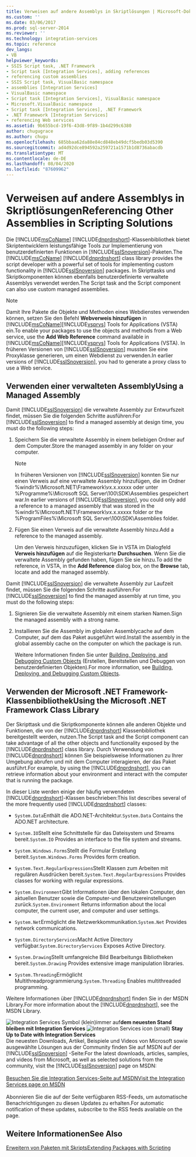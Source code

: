 ```yaml
---
title: Verweisen auf andere Assemblys in Skriptlösungen | Microsoft-Dokumentation
ms.custom: ''
ms.date: 03/06/2017
ms.prod: sql-server-2014
ms.reviewer: ''
ms.technology: integration-services
ms.topic: reference
dev_langs:
- VB
helpviewer_keywords:
- SSIS Script task, .NET Framework
- Script task [Integration Services], adding references
- referencing custom assemblies
- SSIS Script task, VisualBasic namespace
- assemblies [Integration Services]
- VisualBasic namespace
- Script task [Integration Services], VisualBasic namespace
- Microsoft.VisualBasic namespace
- Script task [Integration Services], .NET Framework
- .NET Framework [Integration Services]
- referencing Web services
ms.assetid: 9b655bcd-19f6-43d8-9f89-1b4d299c6380
author: chugugrace
ms.author: chugu
ms.openlocfilehash: 685bbaa62da88e84cd848eb49dcf5bedb03d5390
ms.sourcegitcommit: ad4d92dce894592a259721a1571b1d8736abacdb
ms.translationtype: MT
ms.contentlocale: de-DE
ms.lasthandoff: 08/04/2020
ms.locfileid: "87609962"
---
```

# <a name="referencing-other-assemblies-in-scripting-solutions"></a><span data-ttu-id="e7093-102">Verweisen auf andere Assemblys in Skriptlösungen</span><span class="sxs-lookup"><span data-stu-id="e7093-102">Referencing Other Assemblies in Scripting Solutions</span></span>
  <span data-ttu-id="e7093-103">Die [!INCLUDE[msCoName](../../includes/msconame-md.md)] [!INCLUDE[dnprdnshort](../../includes/dnprdnshort-md.md)]-Klassenbibliothek bietet Skriptentwicklern leistungsfähige Tools zur Implementierung von benutzerdefinierten Funktionen in [!INCLUDE[ssISnoversion](../../includes/ssisnoversion-md.md)]-Paketen.</span><span class="sxs-lookup"><span data-stu-id="e7093-103">The [!INCLUDE[msCoName](../../includes/msconame-md.md)] [!INCLUDE[dnprdnshort](../../includes/dnprdnshort-md.md)] class library provides the script developer with a powerful set of tools for implementing custom functionality in [!INCLUDE[ssISnoversion](../../includes/ssisnoversion-md.md)] packages.</span></span> <span data-ttu-id="e7093-104">In Skripttasks und Skriptkomponenten können ebenfalls benutzerdefinierte verwaltete Assemblys verwendet werden.</span><span class="sxs-lookup"><span data-stu-id="e7093-104">The Script task and the Script component can also use custom managed assemblies.</span></span>

> [!NOTE]
>  <span data-ttu-id="e7093-105">Damit Ihre Pakete die Objekte und Methoden eines Webdienstes verwenden können, setzen Sie den Befehl **Webverweis hinzufügen** in [!INCLUDE[msCoName](../../includes/msconame-md.md)][!INCLUDE[vsprvs](../../includes/vsprvs-md.md)] Tools for Applications (VSTA) ein.</span><span class="sxs-lookup"><span data-stu-id="e7093-105">To enable your packages to use the objects and methods from a Web service, use the **Add Web Reference** command available in [!INCLUDE[msCoName](../../includes/msconame-md.md)][!INCLUDE[vsprvs](../../includes/vsprvs-md.md)] Tools for Applications (VSTA).</span></span> <span data-ttu-id="e7093-106">In früheren Versionen von [!INCLUDE[ssISnoversion](../../includes/ssisnoversion-md.md)] mussten Sie eine Proxyklasse generieren, um einen Webdienst zu verwenden.</span><span class="sxs-lookup"><span data-stu-id="e7093-106">In earlier versions of [!INCLUDE[ssISnoversion](../../includes/ssisnoversion-md.md)], you had to generate a proxy class to use a Web service.</span></span>

## <a name="using-a-managed-assembly"></a><span data-ttu-id="e7093-107">Verwenden einer verwalteten Assembly</span><span class="sxs-lookup"><span data-stu-id="e7093-107">Using a Managed Assembly</span></span>
 <span data-ttu-id="e7093-108">Damit [!INCLUDE[ssISnoversion](../../includes/ssisnoversion-md.md)] die verwaltete Assembly zur Entwurfszeit findet, müssen Sie die folgenden Schritte ausführen:</span><span class="sxs-lookup"><span data-stu-id="e7093-108">For [!INCLUDE[ssISnoversion](../../includes/ssisnoversion-md.md)] to find a managed assembly at design time, you must do the following steps:</span></span>

1.  <span data-ttu-id="e7093-109">Speichern Sie die verwaltete Assembly in einem beliebigen Ordner auf dem Computer.</span><span class="sxs-lookup"><span data-stu-id="e7093-109">Store the managed assembly in any folder on your computer.</span></span>

    > [!NOTE]
    >  <span data-ttu-id="e7093-110">In früheren Versionen von [!INCLUDE[ssISnoversion](../../includes/ssisnoversion-md.md)] konnten Sie nur einen Verweis auf eine verwaltete Assembly hinzufügen, die im Ordner %windir%\Microsoft.NET\Framework\vx.x.xxxxx oder unter %Programme%\Microsoft SQL Server\100\SDK\Assemblies gespeichert war.</span><span class="sxs-lookup"><span data-stu-id="e7093-110">In earlier versions of [!INCLUDE[ssISnoversion](../../includes/ssisnoversion-md.md)], you could only add a reference to a managed assembly that was stored in the %windir%\Microsoft.NET\Framework\vx.x.xxxxx folder or the %ProgramFiles%\Microsoft SQL Server\100\SDK\Assemblies folder.</span></span>

2.  <span data-ttu-id="e7093-111">Fügen Sie einen Verweis auf die verwaltete Assembly hinzu.</span><span class="sxs-lookup"><span data-stu-id="e7093-111">Add a reference to the managed assembly.</span></span>

     <span data-ttu-id="e7093-112">Um den Verweis hinzuzufügen, klicken Sie in VSTA im Dialogfeld **Verweis hinzufügen** auf die Registerkarte **Durchsuchen**. Wenn Sie die verwaltete Assembly gefunden haben, fügen Sie sie hinzu.</span><span class="sxs-lookup"><span data-stu-id="e7093-112">To add the reference, in VSTA, in the **Add Reference** dialog box, on the **Browse** tab, locate and add the managed assembly.</span></span>

 <span data-ttu-id="e7093-113">Damit [!INCLUDE[ssISnoversion](../../includes/ssisnoversion-md.md)] die verwaltete Assembly zur Laufzeit findet, müssen Sie die folgenden Schritte ausführen:</span><span class="sxs-lookup"><span data-stu-id="e7093-113">For [!INCLUDE[ssISnoversion](../../includes/ssisnoversion-md.md)] to find the managed assembly at run time, you must do the following steps:</span></span>

1.  <span data-ttu-id="e7093-114">Signieren Sie die verwaltete Assembly mit einem starken Namen.</span><span class="sxs-lookup"><span data-stu-id="e7093-114">Sign the managed assembly with a strong name.</span></span>

2.  <span data-ttu-id="e7093-115">Installieren Sie die Assembly im globalen Assemblycache auf dem Computer, auf dem das Paket ausgeführt wird.</span><span class="sxs-lookup"><span data-stu-id="e7093-115">Install the assembly in the global assembly cache on the computer on which the package is run.</span></span>

     <span data-ttu-id="e7093-116">Weitere Informationen finden Sie unter [Building, Deploying, and Debugging Custom Objects](../extending-packages-custom-objects/building-deploying-and-debugging-custom-objects.md) (Erstellen, Bereitstellen und Debuggen von benutzerdefinierten Objekten).</span><span class="sxs-lookup"><span data-stu-id="e7093-116">For more information, see [Building, Deploying, and Debugging Custom Objects](../extending-packages-custom-objects/building-deploying-and-debugging-custom-objects.md).</span></span>

## <a name="using-the-microsoft-net-framework-class-library"></a><span data-ttu-id="e7093-117">Verwenden der Microsoft .NET Framework-Klassenbibliothek</span><span class="sxs-lookup"><span data-stu-id="e7093-117">Using the Microsoft .NET Framework Class Library</span></span>
 <span data-ttu-id="e7093-118">Der Skripttask und die Skriptkomponente können alle anderen Objekte und Funktionen, die von der [!INCLUDE[dnprdnshort](../../includes/dnprdnshort-md.md)] Klassenbibliothek bereitgestellt werden, nutzen.</span><span class="sxs-lookup"><span data-stu-id="e7093-118">The Script task and the Script component can take advantage of all the other objects and functionality exposed by the [!INCLUDE[dnprdnshort](../../includes/dnprdnshort-md.md)] class library.</span></span> <span data-ttu-id="e7093-119">Durch Verwendung von [!INCLUDE[dnprdnshort](../../includes/dnprdnshort-md.md)] können Sie beispielsweise Informationen zu Ihrer Umgebung abrufen und mit dem Computer interagieren, der das Paket ausführt.</span><span class="sxs-lookup"><span data-stu-id="e7093-119">For example, by using the [!INCLUDE[dnprdnshort](../../includes/dnprdnshort-md.md)], you can retrieve information about your environment and interact with the computer that is running the package.</span></span>

 <span data-ttu-id="e7093-120">In dieser Liste werden einige der häufig verwendeten [!INCLUDE[dnprdnshort](../../includes/dnprdnshort-md.md)]-Klassen beschrieben:</span><span class="sxs-lookup"><span data-stu-id="e7093-120">This list describes several of the more frequently used [!INCLUDE[dnprdnshort](../../includes/dnprdnshort-md.md)] classes:</span></span>

-   <span data-ttu-id="e7093-121">`System.Data`Enthält die ADO.NET-Architektur.</span><span class="sxs-lookup"><span data-stu-id="e7093-121">`System.Data` Contains the ADO.NET architecture.</span></span>

-   <span data-ttu-id="e7093-122">`System.IO`Stellt eine Schnittstelle für das Dateisystem und Streams bereit.</span><span class="sxs-lookup"><span data-stu-id="e7093-122">`System.IO` Provides an interface to the file system and streams.</span></span>

-   <span data-ttu-id="e7093-123">`System.Windows.Forms`Stellt die Formular Erstellung bereit.</span><span class="sxs-lookup"><span data-stu-id="e7093-123">`System.Windows.Forms` Provides form creation.</span></span>

-   <span data-ttu-id="e7093-124">`System.Text.RegularExpressions`Stellt Klassen zum Arbeiten mit regulären Ausdrücken bereit.</span><span class="sxs-lookup"><span data-stu-id="e7093-124">`System.Text.RegularExpressions` Provides classes for working with regular expressions.</span></span>

-   <span data-ttu-id="e7093-125">`System.Environment`Gibt Informationen über den lokalen Computer, den aktuellen Benutzer sowie die Computer-und Benutzereinstellungen zurück.</span><span class="sxs-lookup"><span data-stu-id="e7093-125">`System.Environment` Returns information about the local computer, the current user, and computer and user settings.</span></span>

-   <span data-ttu-id="e7093-126">`System.Net`Ermöglicht die Netzwerkkommunikation.</span><span class="sxs-lookup"><span data-stu-id="e7093-126">`System.Net` Provides network communications.</span></span>

-   <span data-ttu-id="e7093-127">`System.DirectoryServices`Macht Active Directory verfügbar.</span><span class="sxs-lookup"><span data-stu-id="e7093-127">`System.DirectoryServices` Exposes Active Directory.</span></span>

-   <span data-ttu-id="e7093-128">`System.Drawing`Stellt umfangreiche Bild Bearbeitungs Bibliotheken bereit.</span><span class="sxs-lookup"><span data-stu-id="e7093-128">`System.Drawing` Provides extensive image manipulation libraries.</span></span>

-   <span data-ttu-id="e7093-129">`System.Threading`Ermöglicht Multithreadprogrammierung.</span><span class="sxs-lookup"><span data-stu-id="e7093-129">`System.Threading` Enables multithreaded programming.</span></span>

 <span data-ttu-id="e7093-130">Weitere Informationen über [!INCLUDE[dnprdnshort](../../includes/dnprdnshort-md.md)] finden Sie in der MSDN Library.</span><span class="sxs-lookup"><span data-stu-id="e7093-130">For more information about the [!INCLUDE[dnprdnshort](../../includes/dnprdnshort-md.md)], see the MSDN Library.</span></span>

<span data-ttu-id="e7093-131">![Integration Services Symbol (klein)](../media/dts-16.gif "Integration Services (kleines Symbol)")immer auf**dem neuesten Stand bleiben mit Integration Services**  </span><span class="sxs-lookup"><span data-stu-id="e7093-131">![Integration Services icon (small)](../media/dts-16.gif "Integration Services icon (small)")  **Stay Up to Date with Integration Services**</span></span><br /> <span data-ttu-id="e7093-132">Die neuesten Downloads, Artikel, Beispiele und Videos von Microsoft sowie ausgewählte Lösungen aus der Community finden Sie auf MSDN auf der [!INCLUDE[ssISnoversion](../../includes/ssisnoversion-md.md)] -Seite:</span><span class="sxs-lookup"><span data-stu-id="e7093-132">For the latest downloads, articles, samples, and videos from Microsoft, as well as selected solutions from the community, visit the [!INCLUDE[ssISnoversion](../../includes/ssisnoversion-md.md)] page on MSDN:</span></span><br /><br /> [<span data-ttu-id="e7093-133">Besuchen Sie die Integration Services-Seite auf MSDN</span><span class="sxs-lookup"><span data-stu-id="e7093-133">Visit the Integration Services page on MSDN</span></span>](https://go.microsoft.com/fwlink/?LinkId=136655)<br /><br /> <span data-ttu-id="e7093-134">Abonnieren Sie die auf der Seite verfügbaren RSS-Feeds, um automatische Benachrichtigungen zu diesen Updates zu erhalten.</span><span class="sxs-lookup"><span data-stu-id="e7093-134">For automatic notification of these updates, subscribe to the RSS feeds available on the page.</span></span>

## <a name="see-also"></a><span data-ttu-id="e7093-135">Weitere Informationen</span><span class="sxs-lookup"><span data-stu-id="e7093-135">See Also</span></span>
 [<span data-ttu-id="e7093-136">Erweitern von Paketen mit Skripts</span><span class="sxs-lookup"><span data-stu-id="e7093-136">Extending Packages with Scripting</span></span>](extending-packages-with-scripting.md)



